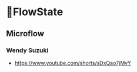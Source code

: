 # 💜<psike>FlowState</psike>

## Microflow

### Wendy Suzuki

- <https://www.youtube.com/shorts/sDxQao7jMvY>
